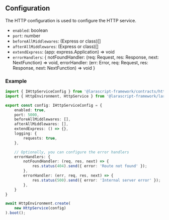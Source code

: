 ## Configuration

The HTTP configuration is used to configure the HTTP service.

- `enabled`: boolean
- `port`: number
- `beforeAllMiddlewares`: (Express or class)[]
- `afterAllMiddlewares`: (Express or class)[]
- `extendExpress`: (app: express.Application) => void
- `errorHandlers`: { notFoundHandler: (req: Request, res: Response, next: NextFunction) => void, errorHandler: (err: Error, req: Request, res: Response, next: NextFunction) => void }

### Example

```ts
import { IHttpServiceConfig } from '@larascript-framework/contracts/http';
import { HttpEnvironment, HttpService } from '@larascript-framework/larascript-http';

export const config: IHttpServiceConfig = {
    enabled: true,
    port: 5000,
    beforeAllMiddlewares: [],
    afterAllMiddlewares: [],
    extendExpress: () => {},
    logging: {
        requests: true,
    },

    // Optionally, you can configure the error handlers
    errorHandlers: {
        notFoundHandler: (req, res, next) => {
            res.status(404).send({ error: 'Route not found' });
        },
        errorHandler: (err, req, res, next) => {
            res.status(500).send({ error: 'Internal server error' });
        },
    }
}

await HttpEnvironment.create(
    new HttpService(config)
).boot();
```


